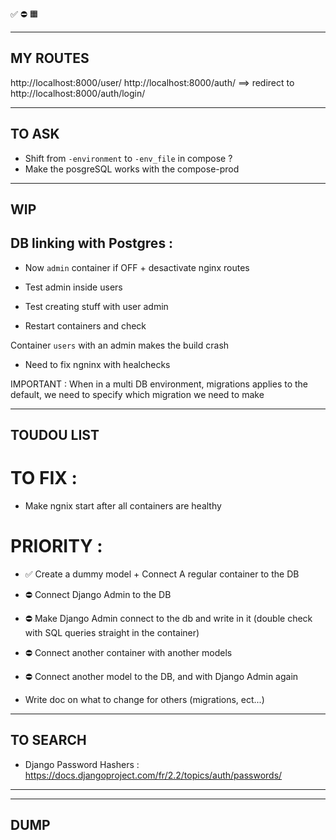 ✅
⛔
🟧 

--------------------------------------------------------------------------------
MY ROUTES
--------------------------------------------------------------------------------
http://localhost:8000/user/
http://localhost:8000/auth/  ==>  redirect to http://localhost:8000/auth/login/



--------------------------------------------------------------------------------
TO ASK
--------------------------------------------------------------------------------


- Shift from `-environment` to `-env_file` in compose ?
- Make the posgreSQL works with the compose-prod

--------------------------------------------------------------------------------
WIP
--------------------------------------------------------------------------------
## DB linking with Postgres :

- Now `admin` container if OFF + desactivate nginx routes

- Test admin inside users
- Test creating stuff with user admin
- Restart containers and check


Container `users` with an admin makes the build crash
- Need to fix ngninx with healchecks

IMPORTANT :
When in a multi DB environment, migrations applies to the default, we need to specify which migration we need to make

--------------------------------------------------------------------------------
TOUDOU LIST
--------------------------------------------------------------------------------
# TO FIX :
- Make ngnix start after all containers are healthy


# PRIORITY :
- ✅ Create a dummy model + Connect A regular container to the DB
- ⛔ Connect Django Admin to the DB
- ⛔ Make Django Admin connect to the db and write in it (double check with SQL queries straight in the container)
- ⛔ Connect another container with another models
- ⛔ Connect another model to the DB, and with Django Admin again

- Write doc on what to change for others (migrations, ect...)


--------------------------------------------------------------------------------
TO SEARCH
--------------------------------------------------------------------------------
- Django Password Hashers : https://docs.djangoproject.com/fr/2.2/topics/auth/passwords/

--------------------------------------------------------------------------------





--------------------------------------------------------------------------------
DUMP
--------------------------------------------------------------------------------
